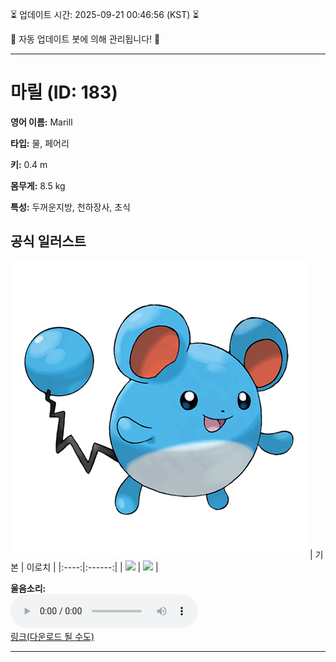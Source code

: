 
⏳ 업데이트 시간: 2025-09-21 00:46:56 (KST) ⏳

🤖 자동 업데이트 봇에 의해 관리됩니다! 🤖

---

# 마릴 (ID: 183)
**영어 이름:** Marill

**타입:** 물, 페어리

**키:** 0.4 m

**몸무게:** 8.5 kg

**특성:** 두꺼운지방, 천하장사, 초식

## 공식 일러스트
![](https://raw.githubusercontent.com/PokeAPI/sprites/master/sprites/pokemon/other/official-artwork/183.png)
| 기본 | 이로치 |
|:----:|:------:|
| <img src="http://play.pokemonshowdown.com/sprites/ani/marill.gif" width="200"> | <img src="http://play.pokemonshowdown.com/sprites/ani-shiny/marill.gif" width="200"> |

**울음소리:**<br><audio controls src="https://raw.githubusercontent.com/PokeAPI/cries/main/cries/pokemon/latest/183.ogg"></audio><br> [링크(다운로드 될 수도)](https://raw.githubusercontent.com/PokeAPI/cries/main/cries/pokemon/latest/183.ogg)


---
